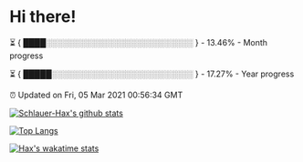 # Hi there!

⏳ { ████░░░░░░░░░░░░░░░░░░░░░░░░░░ } - 13.46% - Month progress

⏳ { █████░░░░░░░░░░░░░░░░░░░░░░░░░ } - 17.27% - Year progress

⏰ Updated on Fri, 05 Mar 2021 00:56:34 GMT


[![Schlauer-Hax's github stats](https://github-readme-stats.vercel.app/api?username=Schlauer-Hax&show_icons=true&theme=dark&count_private=true)](https://github.com/Schlauer-Hax)


[![Top Langs](https://github-readme-stats.vercel.app/api/top-langs/?username=Schlauer-Hax&layout=compact&theme=dark)](https://github.com/Schlauer-Hax?tab=repositories)


[![Hax's wakatime stats](https://github-readme-stats.vercel.app/api/wakatime?username=Hax&theme=dark)](https://wakatime.com/@Hax)

